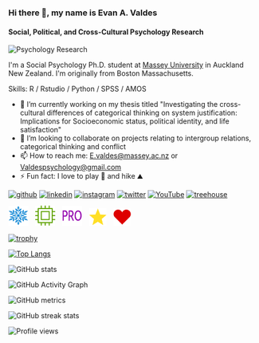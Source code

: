 ### Hi there 👋, my name is Evan A. Valdes
#### Social, Political, and Cross-Cultural Psychology Research
![Psychology Research](https://media-exp1.licdn.com/dms/image/C4D16AQF6r8DyFYF79A/profile-displaybackgroundimage-shrink_350_1400/0/1602527929000?e=1670457600&v=beta&t=IIgj6Esj_JW1w9MA-QoQHG7ULIVsuj1OL1O7czMQtDk)

I'm a Social Psychology Ph.D. student at [Massey University](https://www.massey.ac.nz/) in Auckland New Zealand. I'm originally from Boston Massachusetts.


Skills: R / Rstudio / Python / SPSS / AMOS

- 🔭 I’m currently working on my thesis titled "Investigating the cross-cultural differences of categorical thinking on system justification: Implications for Socioeconomic status, political identity, and life satisfaction"  
- 👯 I’m looking to collaborate on projects relating to intergroup relations, categorical thinking and conflict 
- 📫 How to reach me:  E.valdes@massey.ac.nz or Valdespsychology@gmail.com 
- ⚡ Fun fact: I love to play :tennis: and hike :mountain: 


[<img src='https://cdn.jsdelivr.net/npm/simple-icons@3.0.1/icons/github.svg' alt='github' height='40'>](https://github.com/evan113)  [<img src='https://cdn.jsdelivr.net/npm/simple-icons@3.0.1/icons/linkedin.svg' alt='linkedin' height='40'>](https://www.linkedin.com/in/https://www.linkedin.com/in/evan-valdes-86920623//)  [<img src='https://cdn.jsdelivr.net/npm/simple-icons@3.0.1/icons/instagram.svg' alt='instagram' height='40'>](https://www.instagram.com/https://www.instagram.com/evanarmando89//)  [<img src='https://cdn.jsdelivr.net/npm/simple-icons@3.0.1/icons/twitter.svg' alt='twitter' height='40'>](https://twitter.com/https://twitter.com/EvanAValdes1)  [<img src='https://cdn.jsdelivr.net/npm/simple-icons@3.0.1/icons/youtube.svg' alt='YouTube' height='40'>](https://www.youtube.com/channel/https://www.youtube.com/channel/UClFEWovM06eZhrhidR4RgZA/featured)  [<img src='https://cdn.jsdelivr.net/npm/simple-icons@3.0.1/icons/treehouse.svg' alt='treehouse' height='40'>](https://linktr.ee/evanavaldes)  

<a href='https://archiveprogram.github.com/'><img src='https://raw.githubusercontent.com/acervenky/animated-github-badges/master/assets/acbadge.gif' width='40' height='40'></a> <a href='https://docs.github.com/en/developers'><img src='https://raw.githubusercontent.com/acervenky/animated-github-badges/master/assets/devbadge.gif' width='40' height='40'></a> <a href='https://github.com/pricing'><img src='https://raw.githubusercontent.com/acervenky/animated-github-badges/master/assets/pro.gif' width='40' height='40'></a> <a href='https://stars.github.com/'><img src='https://raw.githubusercontent.com/acervenky/animated-github-badges/master/assets/starbadge.gif' width='35' height='35'></a> <a href='https://docs.github.com/en/github/supporting-the-open-source-community-with-github-sponsors'><img src='https://raw.githubusercontent.com/acervenky/animated-github-badges/master/assets/sponsorbadge.gif' width='35' height='35'></a> 

[![trophy](https://github-profile-trophy.vercel.app/?username=evan113)](https://github.com/ryo-ma/github-profile-trophy)

[![Top Langs](https://github-readme-stats.vercel.app/api/top-langs/?username=evan113)](https://github.com/anuraghazra/github-readme-stats)

![GitHub stats](https://github-readme-stats.vercel.app/api?username=evan113&show_icons=true&count_private=true)  

![GitHub Activity Graph](https://activity-graph.herokuapp.com/graph?username=evan113)  

![GitHub metrics](https://metrics.lecoq.io/evan113)  

![GitHub streak stats](https://github-readme-streak-stats.herokuapp.com/?user=evan113)  

![Profile views](https://gpvc.arturio.dev/evan113)  
